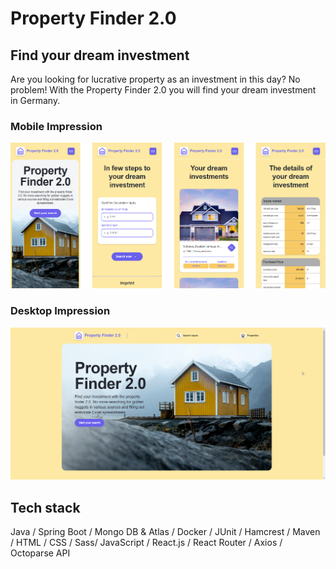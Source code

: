 # Property Finder 2.0

## Find your dream investment
Are you looking for lucrative property as an investment in this day? No problem! With the Property Finder 2.0 you will find your dream investment in Germany.

### Mobile Impression

![App Collection](./images/Property_Finder_Picture_Collection.png)

### Desktop Impression

![App Desktop](./images/Property_Finder_Picture_Main_Desktop.png)

## Tech stack

Java / Spring Boot / Mongo DB & Atlas / Docker / JUnit / Hamcrest / Maven / HTML / CSS / Sass/ JavaScript / React.js / React Router / Axios / Octoparse API